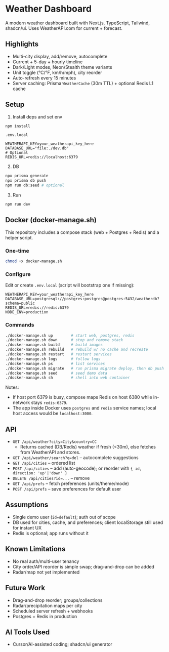 # Weather Dashboard

A modern weather dashboard built with Next.js, TypeScript, Tailwind, shadcn/ui. Uses WeatherAPI.com for current + forecast.

## Highlights
- Multi-city display, add/remove, autocomplete
- Current + 5-day + hourly timeline
- Dark/Light modes, Neon/Stealth theme variants
- Unit toggle (°C/°F, km/h/mph), city reorder
- Auto-refresh every 15 minutes
- Server caching: Prisma `WeatherCache` (30m TTL) + optional Redis L1 cache

## Setup
1. Install deps and set env
```bash
npm install
```
`.env.local`
```env
WEATHERAPI_KEY=your_weatherapi_key_here
DATABASE_URL="file:./dev.db"
# Optional
REDIS_URL=redis://localhost:6379
```
2. DB
```bash
npx prisma generate
npx prisma db push
npm run db:seed # optional
```
3. Run
```bash
npm run dev
```

## Docker (docker-manage.sh)
This repository includes a compose stack (web + Postgres + Redis) and a helper script.

### One-time
```bash
chmod +x docker-manage.sh
```

### Configure
Edit or create `.env.local` (script will bootstrap one if missing):
```env
WEATHERAPI_KEY=your_weatherapi_key_here
DATABASE_URL=postgresql://postgres:postgres@postgres:5432/weatherdb?schema=public
REDIS_URL=redis://redis:6379
NODE_ENV=production
```

### Commands
```bash
./docker-manage.sh up        # start web, postgres, redis
./docker-manage.sh down      # stop and remove stack
./docker-manage.sh build     # build images
./docker-manage.sh rebuild   # rebuild w/ no cache and recreate
./docker-manage.sh restart   # restart services
./docker-manage.sh logs      # follow logs
./docker-manage.sh ps        # list services
./docker-manage.sh migrate   # run prisma migrate deploy, then db push
./docker-manage.sh seed      # seed demo data
./docker-manage.sh sh        # shell into web container
```

Notes:
- If host port 6379 is busy, compose maps Redis on host 6380 while in-network stays `redis:6379`.
- The app inside Docker uses `postgres` and `redis` service names; local host access would be `localhost:3000`.

## API
- `GET /api/weather?city=City&country=CC`
  - Returns cached (DB/Redis) weather if fresh (<30m), else fetches from WeatherAPI and stores.
- `GET /api/weather/search?q=del` – autocomplete suggestions
- `GET /api/cities` – ordered list
- `POST /api/cities` – add (auto-geocode); or reorder with `{ id, direction: 'up'|'down' }`
- `DELETE /api/cities?id=...` – remove
- `GET /api/prefs` – fetch preferences (units/theme/mode)
- `POST /api/prefs` – save preferences for default user

## Assumptions
- Single demo user (`id=default`); auth out of scope
- DB used for cities, cache, and preferences; client localStorage still used for instant UX
- Redis is optional; app runs without it

## Known Limitations
- No real auth/multi-user tenancy
- City order/API reorder is simple swap; drag-and-drop can be added
- Radar/map not yet implemented

## Future Work
- Drag-and-drop reorder; groups/collections
- Radar/precipitation maps per city
- Scheduled server refresh + webhooks
- Postgres + Redis in production

## AI Tools Used
- Cursor/AI-assisted coding; shadcn/ui generator
